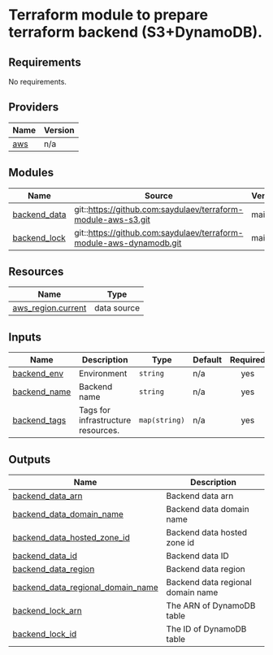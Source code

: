 # Terraform module to prepare terraform backend (S3+DynamoDB).

<!-- BEGIN_TF_DOCS -->
## Requirements

No requirements.

## Providers

| Name | Version |
|------|---------|
| <a name="provider_aws"></a> [aws](#provider\_aws) | n/a |

## Modules

| Name | Source | Version |
|------|--------|---------|
| <a name="module_backend_data"></a> [backend\_data](#module\_backend\_data) | git::https://github.com:saydulaev/terraform-module-aws-s3.git | main |
| <a name="module_backend_lock"></a> [backend\_lock](#module\_backend\_lock) | git::https://github.com:saydulaev/terraform-module-aws-dynamodb.git | main |

## Resources

| Name | Type |
|------|------|
| [aws_region.current](https://registry.terraform.io/providers/hashicorp/aws/latest/docs/data-sources/region) | data source |

## Inputs

| Name | Description | Type | Default | Required |
|------|-------------|------|---------|:--------:|
| <a name="input_backend_env"></a> [backend\_env](#input\_backend\_env) | Environment | `string` | n/a | yes |
| <a name="input_backend_name"></a> [backend\_name](#input\_backend\_name) | Backend name | `string` | n/a | yes |
| <a name="input_backend_tags"></a> [backend\_tags](#input\_backend\_tags) | Tags for infrastructure resources. | `map(string)` | n/a | yes |

## Outputs

| Name | Description |
|------|-------------|
| <a name="output_backend_data_arn"></a> [backend\_data\_arn](#output\_backend\_data\_arn) | Backend data arn |
| <a name="output_backend_data_domain_name"></a> [backend\_data\_domain\_name](#output\_backend\_data\_domain\_name) | Backend data domain name |
| <a name="output_backend_data_hosted_zone_id"></a> [backend\_data\_hosted\_zone\_id](#output\_backend\_data\_hosted\_zone\_id) | Backend data hosted zone id |
| <a name="output_backend_data_id"></a> [backend\_data\_id](#output\_backend\_data\_id) | Backend data ID |
| <a name="output_backend_data_region"></a> [backend\_data\_region](#output\_backend\_data\_region) | Backend data region |
| <a name="output_backend_data_regional_domain_name"></a> [backend\_data\_regional\_domain\_name](#output\_backend\_data\_regional\_domain\_name) | Backend data regional domain name |
| <a name="output_backend_lock_arn"></a> [backend\_lock\_arn](#output\_backend\_lock\_arn) | The ARN of DynamoDB table |
| <a name="output_backend_lock_id"></a> [backend\_lock\_id](#output\_backend\_lock\_id) | The ID of DynamoDB table |
<!-- END_TF_DOCS -->
